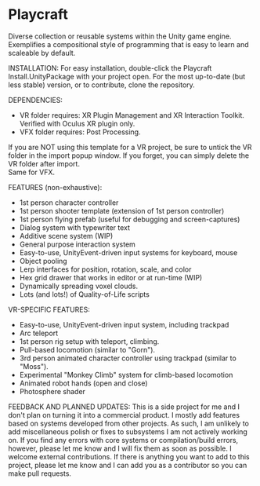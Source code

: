 # Playcraft
Diverse collection or reusable systems within the Unity game engine.
Exemplifies a compositional style of programming that is easy to learn and scaleable by default.

INSTALLATION:
For easy installation, double-click the Playcraft Install.UnityPackage with your project open.
For the most up-to-date (but less stable) version, or to contribute, clone the repository.

DEPENDENCIES:
- VR folder requires: XR Plugin Management and XR Interaction Toolkit.  Verified with Oculus XR plugin only.
- VFX folder requires: Post Processing.

If you are NOT using this template for a VR project, be sure to untick the VR folder 
in the import popup window.  If you forget, you can simply delete the VR folder after import.  
Same for VFX.

FEATURES (non-exhaustive):
- 1st person character controller
- 1st person shooter template (extension of 1st person controller)
- 1st person flying prefab (useful for debugging and screen-captures)
- Dialog system with typewriter text
- Additive scene system (WIP)
- General purpose interaction system
- Easy-to-use, UnityEvent-driven input systems for keyboard, mouse
- Object pooling
- Lerp interfaces for position, rotation, scale, and color
- Hex grid drawer that works in editor or at run-time (WIP)
- Dynamically spreading voxel clouds.
- Lots (and lots!) of Quality-of-Life scripts

VR-SPECIFIC FEATURES:
- Easy-to-use, UnityEvent-driven input system, including trackpad
- Arc teleport
- 1st person rig setup with teleport, climbing.
- Pull-based locomotion (similar to "Gorn").
- 3rd person animated character controller using trackpad (similar to "Moss").
- Experimental "Monkey Climb" system for climb-based locomotion
- Animated robot hands (open and close)
- Photosphere shader

FEEDBACK AND PLANNED UPDATES:
This is a side project for me and I don't plan on turning it into a commercial product.  I mostly add features based on systems developed from other projects.  As such, I am unlikely to add miscellaneous polish or fixes to subsystems I am not actively working on.  If you find any errors with core systems or compilation/build errors, however, 
please let me know and I will fix them as soon as possible.  I welcome external contributions.  If there is anything you want to add to this project, 
please let me know and I can add you as a contributor so you can make pull requests.
